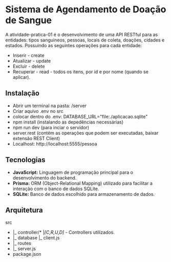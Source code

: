 # Sistema de Agendamento de Doação de Sangue

A atividade-pratica-01 é o desenvolvimento de uma API RESTful para as entidades: tipos sanguineos, pessoas, locais de coleta, doações, cidades e estados. Possuindo as seguintes operações para cada entidade:

- Inserir - create
- Atualizar - update
- Excluir - delete
- Recuperar - read - todos os itens, por id e por nome (quando se aplicar).

## Instalação

- Abrir um terminal na pasta: /server
- Criar aquivo .env no src 
- colocar dentro do .env: DATABASE_URL="file:./aplicacao.sqlite"
- npm install (instalando as depedências necessárias)
- npm run dev (para inciar o servidor)
- server.rest (contém as operações que podem ser executadas, baixar extensão REST Client) 
- Localhost: http://localhost:5555/pessoa

## Tecnologias 

- **JavaScript:** Linguagem de programação principal para o desenvolvimento do backend.
- **Prisma:** ORM (Object-Relational Mapping) utilizado para facilitar a interação com o banco de dados SQLite.
- **SQLite:** Banco de dados escolhido para armazenamento de dados.

## Arquitetura

src
  - |_ controller/*
        |_[C,R,U,D]_ - Controllers utilizados. 
  - |_ database
        |_ client.js  
  - |_ routes 
  - |_ server.js
  - package.json
